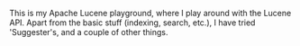 This is my Apache Lucene playground, where I play around with the Lucene API. Apart from the basic stuff (indexing, search, etc.), I have tried 'Suggester's, and a couple of other things.
